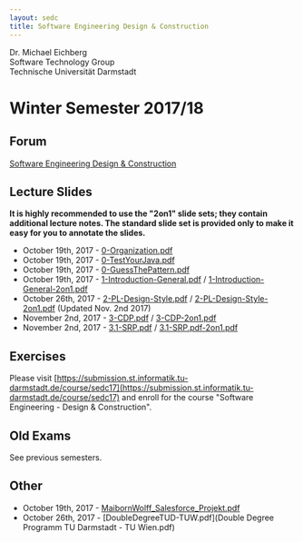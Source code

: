 ```yaml
---
layout: sedc
title: Software Engineering Design & Construction
---
```

Dr. Michael Eichberg  
Software Technology Group  
Technische Universität Darmstadt

# Winter Semester 2017/18

## Forum
[Software Engineering Design & Construction](https://www.fachschaft.informatik.tu-darmstadt.de/forum//viewforum.php?f=234)

## Lecture Slides

**It is highly recommended to use the "2on1" slide sets; they contain additional lecture notes. The standard slide set is provided only to make it easy for you to annotate the slides.**

 * October 19th, 2017 - [0-Organization.pdf](0-Organization.pdf)
 * October 19th, 2017 - [0-TestYourJava.pdf](0-TestYourJava.pdf)  
 * October 19th, 2017 - [0-GuessThePattern.pdf](0-GuessThePattern.pdf)  
 * October 19th, 2017 - [1-Introduction-General.pdf](1-Introduction-General.pdf) /  [1-Introduction-General-2on1.pdf](1-Introduction-General-2on1.pdf) 
 * October 26th, 2017 - [2-PL-Design-Style.pdf](2-PL-Design-Style.pdf) /  [2-PL-Design-Style-2on1.pdf](2-PL-Design-Style-2on1.pdf) (Updated Nov. 2nd 2017)
 * November 2nd, 2017 - [3-CDP.pdf](3-CDP.pdf) /  [3-CDP-2on1.pdf](3-CDP-2on1.pdf)
 * November 2nd, 2017 - [3.1-SRP.pdf](3.1-SRP.pdf.pdf) /  [3.1-SRP.pdf-2on1.pdf](3.1-SRP.pdf-2on1.pdf)

## Exercises
Please visit [https://submission.st.informatik.tu-darmstadt.de/course/sedc17](https://submission.st.informatik.tu-darmstadt.de/course/sedc17) and enroll for the course "Software Engineering - Design & Construction".

## Old Exams
See previous semesters.

## Other
 * October 19th, 2017 - [MaibornWolff_Salesforce_Projekt.pdf](MaibornWolff_Salesforce_Projekt.pdf)
 * October 26th, 2017 - [DoubleDegreeTUD-TUW.pdf](Double Degree Programm TU Darmstadt - TU Wien.pdf)
